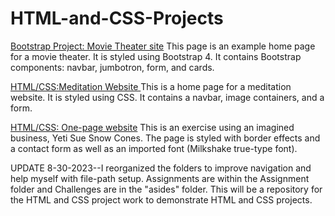 # HTML-and-CSS-Projects
[Bootstrap Project: Movie Theater site](assignments/Bootstrap4_project/)
This page is an example home page for a movie theater. It is styled using Bootstrap 4. It contains Bootstrap components: navbar, jumbotron, form, and cards.

[HTML/CSS:Meditation Website ](WebsiteProject)
This is a home page for a meditation website. It is styled using CSS. It contains a navbar, image containers, and a form.

[HTML/CSS: One-page website](One-pagewebsite)
This is an exercise using an imagined business, Yeti Sue Snow Cones. The page is styled with border effects and a contact form as well as an imported font (Milkshake true-type font).

UPDATE 8-30-2023--I reorganized the folders to improve navigation and help myself with file-path setup. Assignments are within the Assignment folder and Challenges are in the "asides" folder.
This will be a repository for the HTML and CSS project work to demonstrate HTML and CSS projects. 
